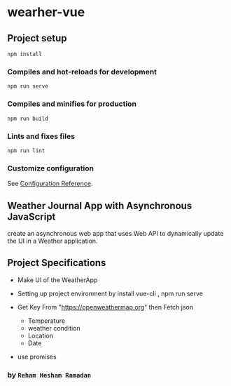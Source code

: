 # wearher-vue

## Project setup
```
npm install
```

### Compiles and hot-reloads for development
```
npm run serve
```

### Compiles and minifies for production
```
npm run build
```

### Lints and fixes files
```
npm run lint
```

### Customize configuration
See [Configuration Reference](https://cli.vuejs.org/config/).

## Weather Journal App with Asynchronous JavaScript

create an asynchronous web app that uses Web API to dynamically update the UI in a Weather application.

## Project Specifications

- Make UI of the WeatherApp
- Setting up project environment by install vue-cli , npm run serve
- Get Key From "https://openweathermap.org" then Fetch json

  - Temperature
  - weather condition
  - Location
  - Date

- use promises

### by `Reham Hesham Ramadan`
